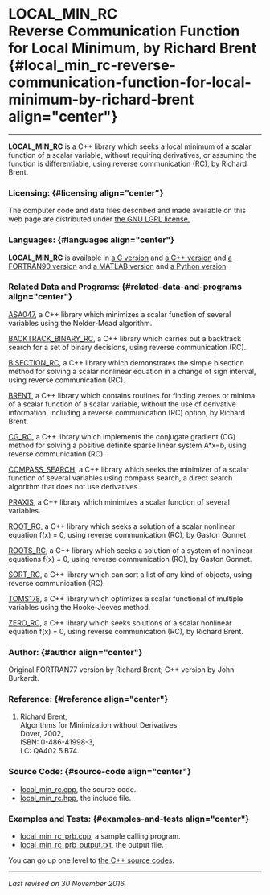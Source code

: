 LOCAL\_MIN\_RC\
Reverse Communication Function for Local Minimum, by Richard Brent {#local_min_rc-reverse-communication-function-for-local-minimum-by-richard-brent align="center"}
==================================================================

------------------------------------------------------------------------

**LOCAL\_MIN\_RC** is a C++ library which seeks a local minimum of a
scalar function of a scalar variable, without requiring derivatives, or
assuming the function is differentiable, using reverse communication
(RC), by Richard Brent.

### Licensing: {#licensing align="center"}

The computer code and data files described and made available on this
web page are distributed under [the GNU LGPL
license.](../../txt/gnu_lgpl.txt)

### Languages: {#languages align="center"}

**LOCAL\_MIN\_RC** is available in [a C
version](../../c_src/local_min_rc/local_min_rc.md) and [a C++
version](../../master/local_min_rc/local_min_rc.md) and [a FORTRAN90
version](../../f_src/local_min_rc/local_min_rc.md) and [a MATLAB
version](../../m_src/local_min_rc/local_min_rc.md) and [a Python
version](../../py_src/local_min_rc/local_min_rc.md).

### Related Data and Programs: {#related-data-and-programs align="center"}

[ASA047](../../master/asa047/asa047.md), a C++ library which
minimizes a scalar function of several variables using the Nelder-Mead
algorithm.

[BACKTRACK\_BINARY\_RC](../../master/backtrack_binary_rc/backtrack_binary_rc.md),
a C++ library which carries out a backtrack search for a set of binary
decisions, using reverse communication (RC).

[BISECTION\_RC](../../master/bisection_rc/bisection_rc.md), a C++
library which demonstrates the simple bisection method for solving a
scalar nonlinear equation in a change of sign interval, using reverse
communication (RC).

[BRENT](../../master/brent/brent.md), a C++ library which contains
routines for finding zeroes or minima of a scalar function of a scalar
variable, without the use of derivative information, including a reverse
communication (RC) option, by Richard Brent.

[CG\_RC](../../master/cg_rc/cg_rc.md), a C++ library which implements
the conjugate gradient (CG) method for solving a positive definite
sparse linear system A\*x=b, using reverse communication (RC).

[COMPASS\_SEARCH](../../master/compass_search/compass_search.md), a
C++ library which seeks the minimizer of a scalar function of several
variables using compass search, a direct search algorithm that does not
use derivatives.

[PRAXIS](../../master/praxis/praxis.md), a C++ library which
minimizes a scalar function of several variables.

[ROOT\_RC](../../master/root_rc/root_rc.md), a C++ library which
seeks a solution of a scalar nonlinear equation f(x) = 0, using reverse
communication (RC), by Gaston Gonnet.

[ROOTS\_RC](../../master/roots_rc/roots_rc.md), a C++ library which
seeks a solution of a system of nonlinear equations f(x) = 0, using
reverse communication (RC), by Gaston Gonnet.

[SORT\_RC](../../master/sort_rc/sort_rc.md), a C++ library which can
sort a list of any kind of objects, using reverse communication (RC).

[TOMS178](../../master/toms178/toms178.md), a C++ library which
optimizes a scalar functional of multiple variables using the
Hooke-Jeeves method.

[ZERO\_RC](../../master/zero_rc/zero_rc.md), a C++ library which
seeks solutions of a scalar nonlinear equation f(x) = 0, using reverse
communication (RC), by Richard Brent.

### Author: {#author align="center"}

Original FORTRAN77 version by Richard Brent; C++ version by John
Burkardt.

### Reference: {#reference align="center"}

1.  Richard Brent,\
    Algorithms for Minimization without Derivatives,\
    Dover, 2002,\
    ISBN: 0-486-41998-3,\
    LC: QA402.5.B74.

### Source Code: {#source-code align="center"}

-   [local\_min\_rc.cpp](local_min_rc.cpp), the source code.
-   [local\_min\_rc.hpp](local_min_rc.hpp), the include file.

### Examples and Tests: {#examples-and-tests align="center"}

-   [local\_min\_rc\_prb.cpp](local_min_rc_prb.cpp), a sample calling
    program.
-   [local\_min\_rc\_prb\_output.txt](local_min_rc_prb_output.txt), the
    output file.

You can go up one level to [the C++ source codes](../cpp_src.md).

------------------------------------------------------------------------

*Last revised on 30 November 2016.*
